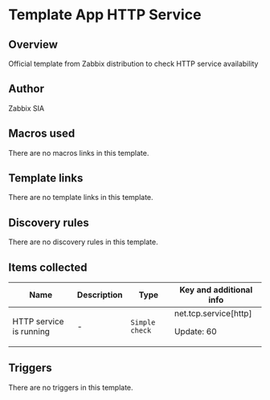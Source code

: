 # Template App HTTP Service

## Overview

Official template from Zabbix distribution to check HTTP service availability

## Author

Zabbix SIA

## Macros used

There are no macros links in this template.

## Template links

There are no template links in this template.

## Discovery rules

There are no discovery rules in this template.

## Items collected

|Name|Description|Type|Key and additional info|
|----|-----------|----|----|
|HTTP service is running|<p>-</p>|`Simple check`|net.tcp.service[http]<p>Update: 60</p>|
## Triggers

There are no triggers in this template.

